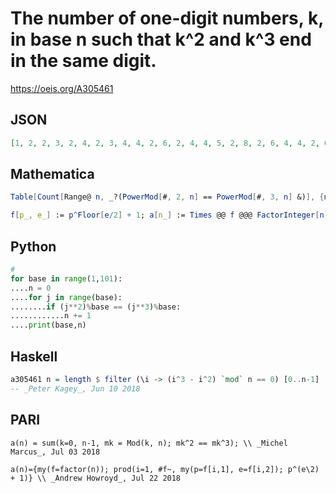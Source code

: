 # The number of one\-digit numbers, k, in base n such that k^2 and k^3 end in the same digit\.
https://oeis.org/A305461
## JSON
```JSON
[1, 2, 2, 3, 2, 4, 2, 3, 4, 4, 2, 6, 2, 4, 4, 5, 2, 8, 2, 6, 4, 4, 2, 6, 6, 4, 4, 6, 2, 8, 2, 5, 4, 4, 4, 12, 2, 4, 4, 6, 2, 8, 2, 6, 8, 4, 2, 10, 8, 12, 4, 6, 2, 8, 4, 6, 4, 4, 2, 12, 2, 4, 8, 9, 4, 8, 2, 6, 4, 8, 2, 12, 2, 4, 12, 6, 4, 8, 2, 10, 10, 4, 2, 12, 4]
```
## Mathematica
```Mathematica
Table[Count[Range@ n, _?(PowerMod[#, 2, n] == PowerMod[#, 3, n] &)], {n, 85}] (* _Michael De Vlieger_, Jul 30 2018 *)
```
```Mathematica
f[p_, e_] := p^Floor[e/2] + 1; a[n_] := Times @@ f @@@ FactorInteger[n]; a[1] = 1; Array[a, 100] (* _Amiram Eldar_, Sep 07 2023 *)
```
## Python
```Python
#
for base in range(1,101):
....n = 0
....for j in range(base):
........if (j**2)%base == (j**3)%base:
............n += 1
....print(base,n)
```
## Haskell
```Haskell
a305461 n = length $ filter (\i -> (i^3 - i^2) `mod` n == 0) [0..n-1]
-- _Peter Kagey_, Jun 10 2018
```
## PARI
```PARI
a(n) = sum(k=0, n-1, mk = Mod(k, n); mk^2 == mk^3); \\ _Michel Marcus_, Jul 03 2018
```
```PARI
a(n)={my(f=factor(n)); prod(i=1, #f~, my(p=f[i,1], e=f[i,2]); p^(e\2) + 1)} \\ _Andrew Howroyd_, Jul 22 2018
```
